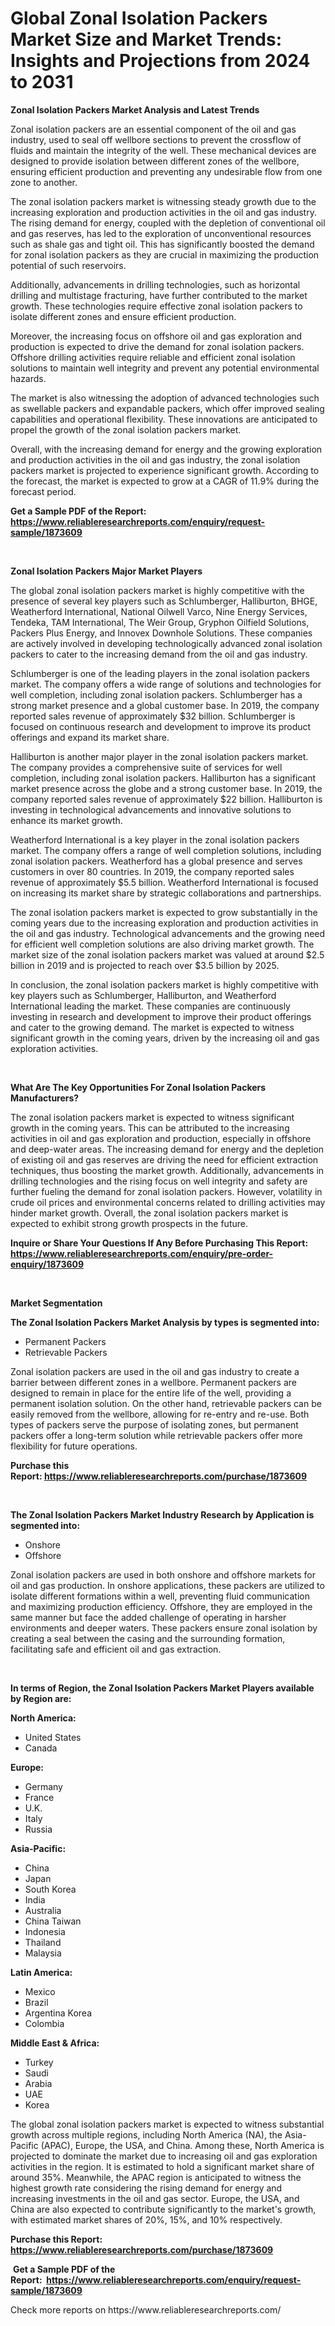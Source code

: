 <p><h1>Global Zonal Isolation Packers Market Size and Market Trends: Insights and Projections from 2024 to 2031</h1></p><p><strong>Zonal Isolation Packers Market Analysis and Latest Trends</strong></p>
<p><p>Zonal isolation packers are an essential component of the oil and gas industry, used to seal off wellbore sections to prevent the crossflow of fluids and maintain the integrity of the well. These mechanical devices are designed to provide isolation between different zones of the wellbore, ensuring efficient production and preventing any undesirable flow from one zone to another.</p><p>The zonal isolation packers market is witnessing steady growth due to the increasing exploration and production activities in the oil and gas industry. The rising demand for energy, coupled with the depletion of conventional oil and gas reserves, has led to the exploration of unconventional resources such as shale gas and tight oil. This has significantly boosted the demand for zonal isolation packers as they are crucial in maximizing the production potential of such reservoirs.</p><p>Additionally, advancements in drilling technologies, such as horizontal drilling and multistage fracturing, have further contributed to the market growth. These technologies require effective zonal isolation packers to isolate different zones and ensure efficient production.</p><p>Moreover, the increasing focus on offshore oil and gas exploration and production is expected to drive the demand for zonal isolation packers. Offshore drilling activities require reliable and efficient zonal isolation solutions to maintain well integrity and prevent any potential environmental hazards.</p><p>The market is also witnessing the adoption of advanced technologies such as swellable packers and expandable packers, which offer improved sealing capabilities and operational flexibility. These innovations are anticipated to propel the growth of the zonal isolation packers market.</p><p>Overall, with the increasing demand for energy and the growing exploration and production activities in the oil and gas industry, the zonal isolation packers market is projected to experience significant growth. According to the forecast, the market is expected to grow at a CAGR of 11.9% during the forecast period.</p></p>
<p><strong>Get a Sample PDF of the Report:&nbsp; <a href="https://www.reliableresearchreports.com/enquiry/request-sample/1873609">https://www.reliableresearchreports.com/enquiry/request-sample/1873609</a></strong></p>
<p>&nbsp;</p>
<p><strong>Zonal Isolation Packers Major Market Players</strong></p>
<p><p>The global zonal isolation packers market is highly competitive with the presence of several key players such as Schlumberger, Halliburton, BHGE, Weatherford International, National Oilwell Varco, Nine Energy Services, Tendeka, TAM International, The Weir Group, Gryphon Oilfield Solutions, Packers Plus Energy, and Innovex Downhole Solutions. These companies are actively involved in developing technologically advanced zonal isolation packers to cater to the increasing demand from the oil and gas industry.</p><p>Schlumberger is one of the leading players in the zonal isolation packers market. The company offers a wide range of solutions and technologies for well completion, including zonal isolation packers. Schlumberger has a strong market presence and a global customer base. In 2019, the company reported sales revenue of approximately $32 billion. Schlumberger is focused on continuous research and development to improve its product offerings and expand its market share.</p><p>Halliburton is another major player in the zonal isolation packers market. The company provides a comprehensive suite of services for well completion, including zonal isolation packers. Halliburton has a significant market presence across the globe and a strong customer base. In 2019, the company reported sales revenue of approximately $22 billion. Halliburton is investing in technological advancements and innovative solutions to enhance its market growth.</p><p>Weatherford International is a key player in the zonal isolation packers market. The company offers a range of well completion solutions, including zonal isolation packers. Weatherford has a global presence and serves customers in over 80 countries. In 2019, the company reported sales revenue of approximately $5.5 billion. Weatherford International is focused on increasing its market share by strategic collaborations and partnerships.</p><p>The zonal isolation packers market is expected to grow substantially in the coming years due to the increasing exploration and production activities in the oil and gas industry. Technological advancements and the growing need for efficient well completion solutions are also driving market growth. The market size of the zonal isolation packers market was valued at around $2.5 billion in 2019 and is projected to reach over $3.5 billion by 2025.</p><p>In conclusion, the zonal isolation packers market is highly competitive with key players such as Schlumberger, Halliburton, and Weatherford International leading the market. These companies are continuously investing in research and development to improve their product offerings and cater to the growing demand. The market is expected to witness significant growth in the coming years, driven by the increasing oil and gas exploration activities.</p></p>
<p>&nbsp;</p>
<p><strong>What Are The Key Opportunities For Zonal Isolation Packers Manufacturers?</strong></p>
<p><p>The zonal isolation packers market is expected to witness significant growth in the coming years. This can be attributed to the increasing activities in oil and gas exploration and production, especially in offshore and deep-water areas. The increasing demand for energy and the depletion of existing oil and gas reserves are driving the need for efficient extraction techniques, thus boosting the market growth. Additionally, advancements in drilling technologies and the rising focus on well integrity and safety are further fueling the demand for zonal isolation packers. However, volatility in crude oil prices and environmental concerns related to drilling activities may hinder market growth. Overall, the zonal isolation packers market is expected to exhibit strong growth prospects in the future.</p></p>
<p><strong>Inquire or Share Your Questions If Any Before Purchasing This Report: <a href="https://www.reliableresearchreports.com/enquiry/pre-order-enquiry/1873609">https://www.reliableresearchreports.com/enquiry/pre-order-enquiry/1873609</a></strong></p>
<p>&nbsp;</p>
<p><strong>Market Segmentation</strong></p>
<p><strong>The Zonal Isolation Packers Market Analysis by types is segmented into:</strong></p>
<p><ul><li>Permanent Packers</li><li>Retrievable Packers</li></ul></p>
<p><p>Zonal isolation packers are used in the oil and gas industry to create a barrier between different zones in a wellbore. Permanent packers are designed to remain in place for the entire life of the well, providing a permanent isolation solution. On the other hand, retrievable packers can be easily removed from the wellbore, allowing for re-entry and re-use. Both types of packers serve the purpose of isolating zones, but permanent packers offer a long-term solution while retrievable packers offer more flexibility for future operations.</p></p>
<p><strong>Purchase this Report:&nbsp;<a href="https://www.reliableresearchreports.com/purchase/1873609">https://www.reliableresearchreports.com/purchase/1873609</a></strong></p>
<p>&nbsp;</p>
<p><strong>The Zonal Isolation Packers Market Industry Research by Application is segmented into:</strong></p>
<p><ul><li>Onshore</li><li>Offshore</li></ul></p>
<p><p>Zonal isolation packers are used in both onshore and offshore markets for oil and gas production. In onshore applications, these packers are utilized to isolate different formations within a well, preventing fluid communication and maximizing production efficiency. Offshore, they are employed in the same manner but face the added challenge of operating in harsher environments and deeper waters. These packers ensure zonal isolation by creating a seal between the casing and the surrounding formation, facilitating safe and efficient oil and gas extraction.</p></p>
<p>&nbsp;</p>
<p><strong>In terms of Region, the Zonal Isolation Packers Market Players available by Region are:</strong></p>
<p>
    <p> <strong> North America: </strong>
        <ul>
            <li>United States</li>
            <li>Canada</li>
        </ul>
        </p> 
    <p> <strong> Europe: </strong>
        <ul>
            <li>Germany</li>
            <li>France</li>
            <li>U.K.</li>
            <li>Italy</li>
            <li>Russia</li>
        </ul>
        </p> 
    <p> <strong> Asia-Pacific: </strong>
        <ul>
            <li>China</li>
            <li>Japan</li>
            <li>South Korea</li>
            <li>India</li>
            <li>Australia</li>
            <li>China Taiwan</li>
            <li>Indonesia</li>
            <li>Thailand</li>
            <li>Malaysia</li>
        </ul>
        </p> 
    <p> <strong> Latin America: </strong>
        <ul>
            <li>Mexico</li>
            <li>Brazil</li>
            <li>Argentina Korea</li>
            <li>Colombia</li>
        </ul>
        </p> 
    <p> <strong> Middle East & Africa: </strong>
        <ul>
            <li>Turkey</li>
            <li>Saudi</li>
            <li>Arabia</li>
            <li>UAE</li>
            <li>Korea</li>
        </ul>
    </p>
    </p>
<p><p>The global zonal isolation packers market is expected to witness substantial growth across multiple regions, including North America (NA), the Asia-Pacific (APAC), Europe, the USA, and China. Among these, North America is projected to dominate the market due to increasing oil and gas exploration activities in the region. It is estimated to hold a significant market share of around 35%. Meanwhile, the APAC region is anticipated to witness the highest growth rate considering the rising demand for energy and increasing investments in the oil and gas sector. Europe, the USA, and China are also expected to contribute significantly to the market's growth, with estimated market shares of 20%, 15%, and 10% respectively.</p></p>
<p><strong>Purchase this Report: <a href="https://www.reliableresearchreports.com/purchase/1873609">https://www.reliableresearchreports.com/purchase/1873609</a></strong></p>
<p>&nbsp;<strong>Get a Sample PDF of the Report:&nbsp;&nbsp;<a href="https://www.reliableresearchreports.com/enquiry/request-sample/1873609">https://www.reliableresearchreports.com/enquiry/request-sample/1873609</a></strong></p>
<p><strong></strong></p>
<p>Check more reports on https://www.reliableresearchreports.com/</p>